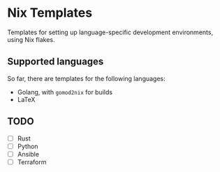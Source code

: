 # Nix Templates

Templates for setting up language-specific development environments, using Nix flakes.

## Supported languages

So far, there are templates for the following languages:

+ Golang, with `gomod2nix` for builds
+ LaTeX


## TODO

+ [ ] Rust
+ [ ] Python
+ [ ] Ansible
+ [ ] Terraform
